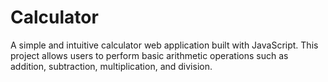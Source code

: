 <!-- # Portfolio -->

# Calculator

A simple and intuitive calculator web application built with JavaScript. This project allows users to perform basic arithmetic operations such as addition, subtraction, multiplication, and division.
